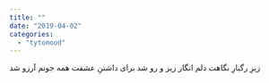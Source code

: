 ```yaml
---
title: ""
date: "2019-04-02"
categories: 
  - "tytomood"
---
```


زیرِ رگبارِ نگاهت دلم انگار زیر و رو شد برای داشتنِ عشقت همه جونم آرزو شد
